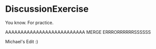 # DiscussionExercise
You know. For practice.

AAAAAAAAAAAAAAAAAAAAAAAAAA MERGE ERRRORRRRRRSSSSSS

Michael's Edit :) 